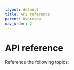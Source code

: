 ```yaml
---
layout: default
title: API reference
parent: Overview
nav_order: 2
---
```


# API reference

Reference the following topics:
